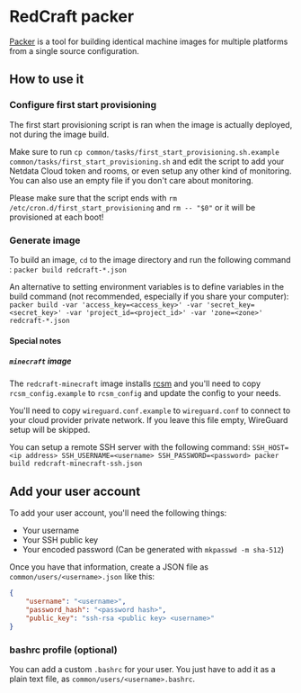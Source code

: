 # RedCraft packer

[Packer](https://packer.io) is a tool for building identical machine images for multiple platforms from a single source configuration.

## How to use it

### Configure first start provisioning

The first start provisioning script is ran when the image is actually deployed, not during the image build.

Make sure to run `cp common/tasks/first_start_provisioning.sh.example common/tasks/first_start_provisioning.sh` and edit the script to add your Netdata Cloud token and rooms, or even setup any other kind of monitoring. You can also use an empty file if you don't care about monitoring.

Please make sure that the script ends with `rm /etc/cron.d/first_start_provisioning` and `rm -- "$0"` or it will be provisioned at each boot!

### Generate image

To build an image, `cd` to the image directory and run the following command :
`packer build redcraft-*.json`

An alternative to setting environment variables is to define variables in the build command (not recommended, especially if you share your computer):
`packer build -var 'access_key=<access_key>' -var 'secret_key=<secret_key>' -var 'project_id=<project_id>' -var 'zone=<zone>' redcraft-*.json`

#### Special notes

##### `minecraft` image

The `redcraft-minecraft` image installs [rcsm](https://github.com/redcraft-org/redcraft_server_management) and you'll need to copy `rcsm_config.example` to `rcsm_config` and update the config to your needs.

You'll need to copy `wireguard.conf.example` to `wireguard.conf` to connect to your cloud provider private network. If you leave this file empty, WireGuard setup will be skipped.

You can setup a remote SSH server with the following command: `SSH_HOST=<ip address> SSH_USERNAME=<username> SSH_PASSWORD=<password> packer build redcraft-minecraft-ssh.json`

## Add your user account

To add your user account, you'll need the following things:

- Your username
- Your SSH public key
- Your encoded password (Can be generated with `mkpasswd -m sha-512`)

Once you have that information, create a JSON file as `common/users/<username>.json` like this:

```json
{
    "username": "<username>",
    "password_hash": "<password hash>",
    "public_key": "ssh-rsa <public key> <username>"
}
```

### bashrc profile (optional)

You can add a custom `.bashrc` for your user. You just have to add it as a plain text file, as `common/users/<username>.bashrc`.
